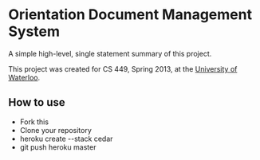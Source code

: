 # Orientation Document Management System

A simple high-level, single statement summary of this project.

This project was created for CS 449, Spring 2013, at the [University of Waterloo](http://uwaterloo.ca/).

## How to use

* Fork this
* Clone your repository
* heroku create --stack cedar
* git push heroku master
